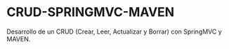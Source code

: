 # CRUD-SPRINGMVC-MAVEN

Desarrollo de un CRUD (Crear, Leer, Actualizar y Borrar) con SpringMVC y MAVEN.
